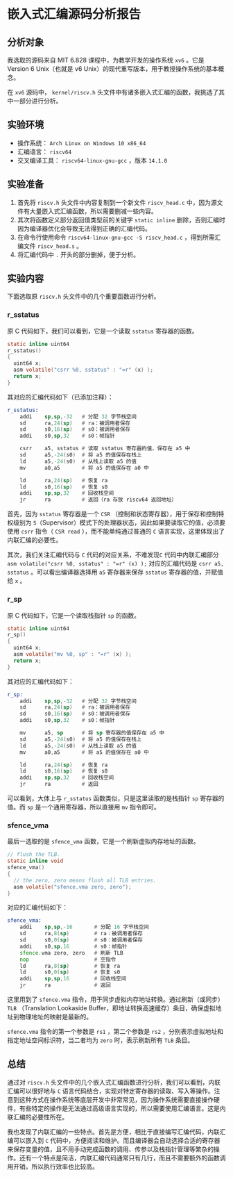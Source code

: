# 嵌入式汇编源码分析报告

## 分析对象

我选取的源码来自 MIT 6.828 课程中，为教学开发的操作系统 `xv6` 。它是 Version 6 Unix（也就是 v6 Unix）的现代重写版本，用于教授操作系统的基本概念。

在 `xv6` 源码中， `kernel/riscv.h` 头文件中有诸多嵌入式汇编的函数，我挑选了其中一部分进行分析。

## 实验环境

- 操作系统： `Arch Linux on Windows 10 x86_64`
- 汇编语言： `riscv64`
- 交叉编译工具： `riscv64-linux-gnu-gcc` ，版本 `14.1.0`

## 实验准备

1. 首先将 `riscv.h` 头文件中内容复制到一个新文件 `riscv_head.c` 中，因为源文件有大量嵌入式汇编函数，所以需要删减一些内容。
2. 其次将函数定义部分返回值类型前的关键字 `static inline` 删除，否则汇编时因为编译器优化会导致无法得到正确的汇编代码。
3. 在命令行使用命令 `riscv64-linux-gnu-gcc -S riscv_head.c` ，得到所需汇编文件 `riscv_head.s` 。
4. 将汇编代码中 `.` 开头的部分删掉，便于分析。

## 实验内容

下面选取原 `riscv.h` 头文件中的几个重要函数进行分析。

### r_sstatus

原 C 代码如下，我们可以看到，它是一个读取 `sstatus` 寄存器的函数。

```c
static inline uint64
r_sstatus()
{
  uint64 x;
  asm volatile("csrr %0, sstatus" : "=r" (x) );
  return x;
}
```

其对应的汇编代码如下（已添加注释）：

```asm
r_sstatus:
    addi    sp,sp,-32   # 分配 32 字节栈空间
    sd      ra,24(sp)   # ra：被调用者保存
    sd      s0,16(sp)   # s0：被调用者保存
    addi    s0,sp,32    # s0：帧指针

    csrr    a5, sstatus # 读取 sstatus 寄存器的值，保存在 a5 中
    sd      a5,-24(s0)  # 将 a5 的值保存在栈上
    ld      a5,-24(s0)  # 从栈上读取 a5 的值
    mv      a0,a5       # 将 a5 的值保存在 a0 中

    ld      ra,24(sp)   # 恢复 ra
    ld      s0,16(sp)   # 恢复 s0
    addi    sp,sp,32    # 回收栈空间
    jr      ra          # 返回（ra 存放 riscv64 返回地址）
```

首先，因为 `sstatus` 寄存器是一个 `CSR` （控制和状态寄存器），用于保存和控制特权级别为 `S`（Supervisor）模式下的处理器状态，因此如果要读取它的值，必须要使用 `csrr` 指令（ `CSR read` ），而不能单纯通过普通的 `C` 语言实现，这里体现出了内联汇编的必要性。

其次，我们关注汇编代码与 `C` 代码的对应关系，不难发现`C` 代码中内联汇编部分 `asm volatile("csrr %0, sstatus" : "=r" (x) );` 对应的汇编代码是 `csrr a5, sstatus` 。可以看出编译器选择用 `a5` 寄存器来保存 `sstatus` 寄存器的值，并赋值给 `x` 。

### r_sp

原 C 代码如下，它是一个读取栈指针 `sp` 的函数。

```c
static inline uint64
r_sp()
{
  uint64 x;
  asm volatile("mv %0, sp" : "=r" (x) );
  return x;
}
```

其对应的汇编代码如下：

```asm
r_sp:
    addi    sp,sp,-32   # 分配 32 字节栈空间
    sd      ra,24(sp)   # ra：被调用者保存
    sd      s0,16(sp)   # s0：被调用者保存
    addi    s0,sp,32    # s0：帧指针

    mv      a5, sp      # 将 sp 寄存器的值保存在 a5 中
    sd      a5,-24(s0)  # 将 a5 的值保存在栈上
    ld      a5,-24(s0)  # 从栈上读取 a5 的值
    mv      a0,a5       # 将 a5 的值保存在 a0 中

    ld      ra,24(sp)   # 恢复 ra
    ld      s0,16(sp)   # 恢复 s0
    addi    sp,sp,32    # 回收栈空间
    jr      ra          # 返回
```

可以看到，大体上与 `r_sstatus` 函数类似，只是这里读取的是栈指针 `sp` 寄存器的值。而 `sp` 是一个通用寄存器，所以直接用 `mv` 指令即可。

### sfence_vma

最后一选取的是 `sfence_vma` 函数，它是一个刷新虚拟内存地址的函数。

```c
// flush the TLB.
static inline void
sfence_vma()
{
  // the zero, zero means flush all TLB entries.
  asm volatile("sfence.vma zero, zero");
}
```

对应的汇编代码如下：

```asm
sfence_vma:
    addi    sp,sp,-16       # 分配 16 字节栈空间
    sd      ra,8(sp)        # ra：被调用者保存
    sd      s0,0(sp)        # s0：被调用者保存
    addi    s0,sp,16        # s0：帧指针
    sfence.vma zero, zero   # 刷新 TLB
    nop                     # 空指令
    ld      ra,8(sp)        # 恢复 ra
    ld      s0,0(sp)        # 恢复 s0
    addi    sp,sp,16        # 回收栈空间
    jr      ra              # 返回
```

这里用到了 `sfence.vma` 指令，用于同步虚拟内存地址转换。通过刷新（或同步） `TLB` （Translation Lookaside Buffer，即地址转换高速缓存）条目，确保虚拟地址到物理地址的映射是最新的。

`sfence.vma` 指令的第一个参数是 `rs1` ，第二个参数是 `rs2` ，分别表示虚拟地址和指定地址空间标识符，当二者均为 `zero` 时，表示刷新所有 `TLB` 条目。

## 总结

通过对 `riscv.h` 头文件中的几个嵌入式汇编函数进行分析，我们可以看到，内联汇编可以很好地与 `C` 语言代码结合，实现对特定寄存器的读取、写入等操作。注意到这种方式在操作系统等底层开发中非常常见，因为操作系统需要直接操作硬件，有些特定的操作是无法通过高级语言实现的，所以需要使用汇编语言。这是内联汇编的必要性所在。

我也发现了内联汇编的一些特点。首先是方便，相比于直接编写汇编代码，内联汇编可以嵌入到 `C` 代码中，方便阅读和维护。而且编译器会自动选择合适的寄存器来保存变量的值，且不用手动完成函数的调用、传参以及栈指针管理等繁杂的操作。还有一个特点是简洁，内联汇编代码通常只有几行，而且不需要额外的函数调用开销，所以执行效率也比较高。

